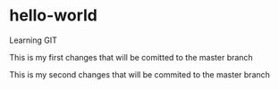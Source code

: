 # hello-world
Learning GIT

This is my first changes that will be comitted to the master branch

This is my second changes that will be commited to the master branch
